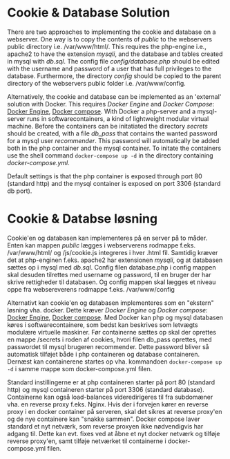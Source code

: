 # Cookie & Database Solution

There are two approaches to implementing the cookie and database on a webserver.
One way is to copy the contents of *public* to the webservers public directory i.e. /var/www/html/.
This requires the php-engine i.e., apache2 to have the extension *mysqli*, and the database and tables created in mysql with *db.sql*.
The config file *config/database.php* should be edited with the username and password of a user that has full privileges to the database.
Furthermore, the directory *config* should be copied to the parent directory of the webservers public folder i.e. /var/www/config.

Alternatively, the cookie and database can be implemented as an 'external' solution with Docker.
This requires *Docker Engine* and *Docker Compose*: [Docker Engine](https://docs.docker.com/engine/install/ubuntu/), [Docker compose](https://docs.docker.com/compose/install/).
With Docker a php-server and a mysql-server runs in softwarecontainers, a kind of lightweight modular virtual machine.
Before the containers can be initatiated the directory *secrets* should be created, with a file *db_pass* that contains the wanted password for a mysql user *recommender*.
This password will automatically be added both in the php container and the mysql container.
To initate the containers use the shell command `docker-compose up -d` in the directory containing *docker-compose.yml*.

Default settings is that the php container is exposed through port 80 (standard http) and the mysql container is exposed on port 3306 (standard db port).

# Cookie & Databse løsning

Cookie'en og databasen kan implementeres på en server på to måder. 
Enten kan mappen *public* lægges i webserverens rodmappe f.eks. /var/www/html/ og /js/cookie.js integreres i hver .html fil.
Samtidig kræver det at php-enginen f.eks. apache2 har extensionen *mysqli*, og at databasen sættes op i mysql med *db.sql*.
Config filen database.php i config mappen  skal desuden tilrettes med username og password, til en bruger der har skrive rettigheder til databasen.
Og config mappen skal lægges et niveau oppe fra websereverens rodmappe f.eks. /var/www/config

Alternativt kan cookie'en og databasen implementeres som en "ekstern" løsning vha. docker.
Dette kræver *Docker Engine* og *Docker compose*: [Docker Engine](https://docs.docker.com/engine/install/ubuntu/), [Docker compose](https://docs.docker.com/compose/install/).
Med Docker kan php og mysql databasen køres i softwarecontainere, som bedst kan beskrives som letvægts modulære virtuelle maskiner.
Før containerne sættes op skal der oprettes en mappe /secrets i roden af cookies, hvori filen db_pass oprettes, med passwordet til mysql brugeren recommender.
Dette password bliver så automatisk tilføjet både i php containeren og database containeren.
Dernæst kan containerene startes op vha. kommandoen `docker-compose up -d` i samme mappe som docker-compose.yml filen. 

Standard instillingerne er at php containeren starter på port 80 (standard http) og mysql containeren starter på port 3306 (standard database).
Containerne kan også load-balances videredirigeres til fra subdomæner vha. en reverse proxy f.eks. Nginx.
Hvis der i forvejen kører en reverse proxy i en docker container på serveren, skal det sikres at reverse proxy'en og de nye containere kan "snakke sammen".
Docker compose laver standard et nyt netværk, som reverse proxyen ikke nødvendigvis har adgang til. Dette kan evt. fixes ved at åbne et nyt docker netværk og tilføje reverse proxy'en,
samt tilføje netværket til containerne i docker-compose.yml filen.
